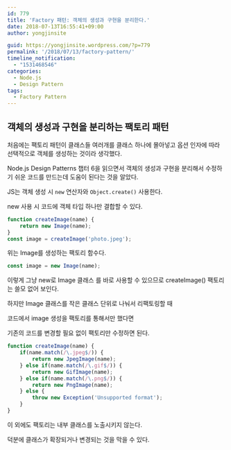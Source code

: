 ```yaml
---
id: 779
title: 'Factory 패턴: 객체의 생성과 구현을 분리한다.'
date: 2018-07-13T16:55:41+09:00
author: yongjinsite

guid: https://yongjinsite.wordpress.com/?p=779
permalink: '/2018/07/13/factory-pattern/'
timeline_notification:
  - "1531468546"
categories:
  - Node.js
  - Design Pattern
tags:
  - Factory Pattern
---
```


## 객체의 생성과 구현을 분리하는 팩토리 패턴


처음에는 팩토리 패턴이 클래스들 여러개를 클래스 하나에 몰아넣고 옵션 인자에 따라 선택적으로 객체를 생성하는 것이라 생각했다.

Node.js Design Patterns 챕터 6을 읽으면서 객체의 생성과 구현을 분리해서 수정하기 쉬운 코드를 만드는데 도움이 된다는 것을 알았다.


JS는 객체 생성 시 `new` 연산자와 `Object.create()` 사용한다.

new 사용 시 코드에 객체 타입 하나만 결합할 수 있다.

```javascript
function createImage(name) {
    return new Image(name);
}
const image = createImage('photo.jpeg');
```
위는 Image를 생성하는 팩토리 함수다.

```javascript
const image = new Image(name);
```

이렇게 그냥 new로 Image 클래스 를 바로 사용할 수 있으므로 createImage() 팩토리는 쓸모 없어 보인다.

하지만 Image 클래스를 작은 클래스 단위로 나눠서 리팩토링할 때

코드에서 image 생성을 팩토리를 통해서만 했다면

기존의 코드를 변경할 필요 없이 팩토리만 수정하면 된다.


```javascript
function createImage(name) {
    if(name.match(/\.jpeg$/)) {
        return new JpegImage(name);
    } else if(name.match(/\.gif$/)) {
        return new GifImage(name);
    } else if(name.match(/\.png$/)) {
        return new PngImage(name);
    } else {
        throw new Exception('Unsupported format');
    }
}
```

이 외에도 팩토리는 내부 클래스를 노출시키지 않는다.

덕분에 클래스가 확장되거나 변경되는 것을 막을 수 있다.
